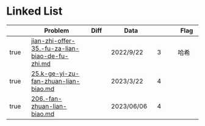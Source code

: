 # Linked List



<table><thead><tr><th width="66" data-type="checkbox"> </th><th width="283">Problem</th><th width="81" data-type="select">Diff</th><th width="127">Data</th><th width="100" data-type="rating" data-max="5"></th><th width="76">Flag</th></tr></thead><tbody><tr><td>true</td><td><a data-mention href="jian-zhi-offer-35.-fu-za-lian-biao-de-fu-zhi.md">jian-zhi-offer-35.-fu-za-lian-biao-de-fu-zhi.md</a></td><td></td><td>2022/9/22</td><td>3</td><td>哈希</td></tr><tr><td>true</td><td><a data-mention href="25.k-ge-yi-zu-fan-zhuan-lian-biao.md">25.k-ge-yi-zu-fan-zhuan-lian-biao.md</a></td><td></td><td>2023/3/22</td><td>4</td><td></td></tr><tr><td>true</td><td><a data-mention href="206.-fan-zhuan-lian-biao.md">206.-fan-zhuan-lian-biao.md</a></td><td></td><td>2023/06/06</td><td>4</td><td></td></tr></tbody></table>
